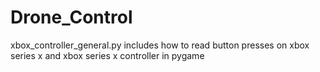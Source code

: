 # Drone_Control

xbox_controller_general.py includes how to read button presses on xbox series x and xbox series x controller in pygame